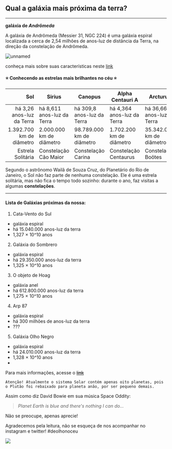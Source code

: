 ## Qual a galáxia mais próxima da terra?
---

**galáxia de _Andrômeda_**

A galáxia de Andrômeda (Messier 31, NGC 224) é uma galáxia espiral localizada a cerca de 2,54 milhões de anos-luz de distância da Terra, na direção da constelação de Andrômeda. 


![unnamed](https://user-images.githubusercontent.com/71294972/93835479-c40fa200-fc55-11ea-9d24-9544adbe07f7.jpg)

conheça mais sobre suas características neste [link](https://revistagalileu.globo.com/Ciencia/Espaco/noticia/2019/10/galaxia-de-andromeda-e-canibal-e-podera-engolir-lactea-dizem-cientistas.html)

#### :star: Conhecendo as estrelas mais brilhantes no céu :star:



|Sol   | Sirius  | Canopus  | Alpha Centauri A   | Arcturus  |
|--:|---|---|---|---|
| há 3,26 anos-luz da Terra | há 8,611 anos-luz da Terra  | há 309,8 anos-luz da Terra  | há 4,364 anos-luz da Terra  | há 36,66 anos-luz da Terra  |
| 1.392.700 km de diâmetro  | 2.000.000 km de diâmetro  |98.789.000 km de diâmetro   | 1.702.200 km de diâmetro  | 35.342.000 km de diâmetro  |
|Estrela Solitária  | Constelação Cão Maior  | Constelação Carina  |  Constelação Centaurus | Constelação Boötes  |

Segundo o astrônomo Wailã de Souza Cruz, do Planetário do Rio de Janeiro, o Sol não faz parte de nenhuma constelação. Ele é uma estrela solitária, mas não fica o tempo todo sozinho: durante o ano, faz visitas a algumas **constelações**.

---

#### Lista de Galáxias próximas da nossa:

1. Cata-Vento do Sul
  - galáxia espiral
  - há 15.040.000 anos-luz da terra
  - 1,327 × 10^10 anos
2. Galáxia do Sombrero
  - galáxia espiral
  - há 29.350.000 anos-luz da terra
  - 1,325 × 10^10 anos
3. O objeto de Hoag
  - galáxia anel
  - há 612.800.000 anos-luz da terra
  - 1,275 × 10^10 anos
4. Arp 87
  - galáxia espiral 
  - há 300 milhões de anos-luz da terra
  - ???
5. Galáxia Olho Negro
  - galáxia espiral
  - há 24.010.000 anos-luz da terra
  - 1,328 × 10^10 anos
  - 
  
Para mais informações, acesse o ~~[link](https://www.hipercultura.com/galaxias-mais-lindas-perto-da-terra/)~~




```
Atenção! Atualmente o sistema Solar contém apenas oito planetas, pois o Plutão foi rebaixado para planeta anão, por ser pequeno demais.

```

Assim como diz David Bowie em sua música Space Oddity:
>_Planet Earth is blue and there's nothing I can do..._

Não se preocupe, apenas aprecie!



Agradecemos pela leitura, não se esqueça de nos acompanhar no instagram e twitter! \#deolhonoceu


[![](http://img.youtube.com/vi/ow87VFXFztU/0.jpg)](http://www.youtube.com/watch?v=ow87VFXFztU "The Brightest Stars In the Universe")





